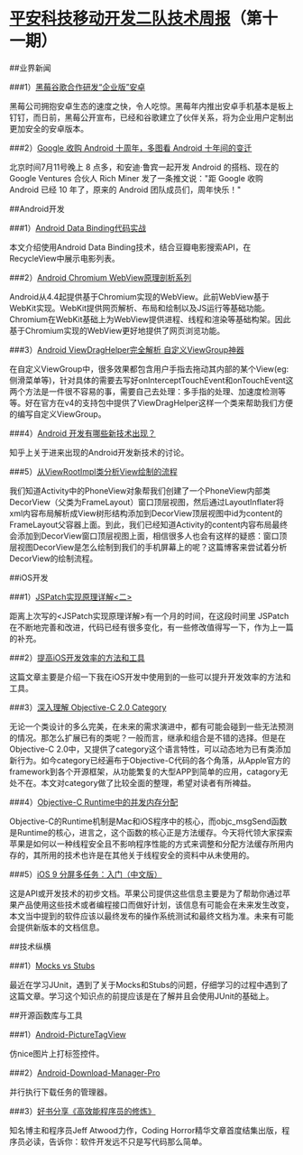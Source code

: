 # [平安科技移动开发二队技术周报](https://github.com/PaicHyperionDev/MobileDevWeekly)（第十一期）

##业界新闻

###1）[黑莓谷歌合作研发“企业版”安卓](http://tech.qq.com/a/20150711/006567.htm)

黑莓公司拥抱安卓生态的速度之快，令人吃惊。黑莓年内推出安卓手机基本是板上钉钉，而日前，黑莓公开宣布，已经和谷歌建立了伙伴关系，将为企业用户定制出更加安全的安卓版本。

###2）[Google 收购 Android 十周年，多图看 Android 十年间的变迁](http://www.pingwest.com/ten-years-after-google-acquired-android/)

北京时间7月11号晚上 8 点多，和安迪·鲁宾一起开发 Android 的搭档、现在的 Google Ventures 合伙人 Rich Miner 发了一条推文说："距 Google 收购 Android 已经 10 年了，原来的 Android 团队成员们，周年快乐！"



##Android开发

###1）[Android Data Binding代码实战](http://www.aswifter.com/2015/07/11/android-data-binding-example/?from=toutiao)

本文介绍使用Android Data Binding技术，结合豆瓣电影搜索API，在RecycleView中展示电影列表。

###2）[Android Chromium WebView原理剖析系列](http://blog.csdn.net/luoshengyang/article/details/46569161)

Android从4.4起提供基于Chromium实现的WebView。此前WebView基于WebKit实现。WebKit提供网页解析、布局和绘制以及JS运行等基础功能。Chromium在WebKit基础上为WebView提供进程、线程和渲染等基础构架。因此基于Chromium实现的WebView更好地提供了网页浏览功能。

###3）[Android ViewDragHelper完全解析 自定义ViewGroup神器](http://blog.csdn.net/lmj623565791/article/details/46858663)

在自定义ViewGroup中，很多效果都包含用户手指去拖动其内部的某个View(eg:侧滑菜单等)，针对具体的需要去写好onInterceptTouchEvent和onTouchEvent这两个方法是一件很不容易的事，需要自己去处理：多手指的处理、加速度检测等等。好在官方在v4的支持包中提供了ViewDragHelper这样一个类来帮助我们方便的编写自定义ViewGroup。

###4）[Android 开发有哪些新技术出现？](http://www.zhihu.com/question/32037895/answer/54486823?utm_source=weibo&utm_medium=weibo_share&utm_content=share_answer&utm_campaign=share_button)

知乎上关于进来出现的Android开发新技术的讨论。

###5）[从ViewRootImpl类分析View绘制的流程](http://blog.csdn.net/feiduclear_up/article/details/46772477)

我们知道Activity中的PhoneView对象帮我们创建了一个PhoneView内部类DecorView（父类为FrameLayout）窗口顶层视图，然后通过LayoutInflater将xml内容布局解析成View树形结构添加到DecorView顶层视图中id为content的FrameLayout父容器上面。到此，我们已经知道Activity的content内容布局最终会添加到DecorView窗口顶层视图上面，相信很多人也会有这样的疑惑：窗口顶层视图DecorView是怎么绘制到我们的手机屏幕上的呢？这篇博客来尝试着分析DecorView的绘制流程。

##iOS开发

###1）[JSPatch实现原理详解<二>](http://blog.cnbang.net/tech/2855/)

距离上次写的<JSPatch实现原理详解>有一个月的时间，在这段时间里 JSPatch 在不断地完善和改进，代码已经有很多变化，有一些修改值得写一下，作为上一篇的补充。

###2）[提高iOS开发效率的方法和工具](http://yyny.me/ios/%E6%8F%90%E9%AB%98iOS%E5%BC%80%E5%8F%91%E6%95%88%E7%8E%87%E7%9A%84%E6%96%B9%E6%B3%95%E5%92%8C%E5%B7%A5%E5%85%B7/)

这篇文章主要是介绍一下我在iOS开发中使用到的一些可以提升开发效率的方法和工具。

###3）[深入理解 Objective-C 2.0 Category](http://tech.meituan.com/DiveIntoCategory.html)

无论一个类设计的多么完美，在未来的需求演进中，都有可能会碰到一些无法预测的情况。那怎么扩展已有的类呢？一般而言，继承和组合是不错的选择。但是在Objective-C 2.0中，又提供了category这个语言特性，可以动态地为已有类添加新行为。如今category已经遍布于Objective-C代码的各个角落，从Apple官方的framework到各个开源框架，从功能繁复的大型APP到简单的应用，catagory无处不在。本文对category做了比较全面的整理，希望对读者有所裨益。

###4）[Objective-C Runtime中的并发内存分配](http://www.cocoachina.com/ios/20150706/12417.html?utm_source=tuicool)

Objective-C的Runtime机制是Mac和iOS程序中的核心，而objc_msgSend函数是Runtime的核心，进言之，这个函数的核心正是方法缓存。今天将代领大家探索苹果是如何以一种线程安全且不影响程序性能的方式来调整和分配方法缓存所用内存的，其所用的技术也许是在其他关于线程安全的资料中从未使用的。

###5）[iOS 9 分屏多任务：入门（中文版）](http://www.cocoachina.com/ios/20150714/12555.html)

这是API或开发技术的初步文档。苹果公司提供这些信息主要是为了帮助你通过苹果产品使用这些技术或者编程接口而做好计划，该信息有可能会在未来发生改变，本文当中提到的软件应该以最终发布的操作系统测试和最终文档为准。未来有可能会提供新版本的文档信息。  

##技术纵横

###1）[Mocks vs Stubs](http://tracylihui.github.io/2015/07/12/Mocks%20Aren%E2%80%99t%20Stubs/)

最近在学习JUnit，遇到了关于Mocks和Stubs的问题，仔细学习的过程中遇到了这篇文章。学习这个知识点的前提应该是在了解并且会使用JUnit的基础上。


##开源函数库与工具

###1）[Android-PictureTagView](https://github.com/saiwu-bigkoo/Android-PictureTagView)

仿nice图片上打标签控件。

###2）[Android-Download-Manager-Pro](https://github.com/majidgolshadi/Android-Download-Manager-Pro)

并行执行下载任务的管理器。

###3）[好书分享《高效能程序员的修炼》](http://product.dangdang.com/23295642.html)

知名博主和程序员Jeff Atwood力作，Coding Horror精华文章首度结集出版，程序员必读，告诉你：软件开发远不只是写代码那么简单。








